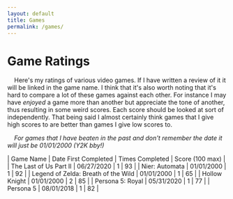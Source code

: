```yaml
---
layout: default
title: Games
permalink: /games/
---
```

# Game Ratings #
&nbsp;&nbsp;&nbsp;&nbsp;Here's my ratings of various video games. If I have written a review of it it will be linked in the game name. I think that it's also worth noting that it's hard to compare a lot of these games against each other. For instance I may have _enjoyed_ a game more than another but appreciate the tone of another, thus resulting in some weird scores. Each score should be looked at sort of independently. That being said I almost certainly think games that I give high scores to are better than games I give low scores to.

&nbsp;&nbsp;&nbsp;&nbsp;_For games that I have beaten in the past and don't remember the date it will just be 01/01/2000 (Y2K bby!)_

| Game Name | Date First Completed | Times Completed | Score (100 max) |
| The Last of Us Part II | 06/27/2020 | 1 | 93 |
| Nier: Automata | 01/01/2000 | 1 | 92 |
| Legend of Zelda: Breath of the Wild | 01/01/2000 | 1 | 65 |
| Hollow Knight | 01/01/2000 | 2 | 85 |
| Persona 5: Royal | 05/31/2020 | 1 | 77 |
| Persona 5 | 08/01/2018 | 1 | 82 |
